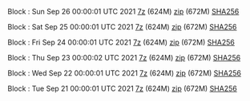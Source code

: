 Block : Sun Sep 26 00:00:01 UTC 2021 [7z](https://transfer.sh/EiaBbu/bootstrap.dat.20210926.7z) (624M) [zip](https://transfer.sh/2Dt6aG/bootstrap.dat.20210926.zip) (672M) [SHA256](https://transfer.sh/0l7n9J/sha256.txt)

Block : Sat Sep 25 00:00:01 UTC 2021 [7z](https://transfer.sh/0dkqdK/bootstrap.dat.20210925.7z) (624M) [zip](https://transfer.sh/IX1Oq4/bootstrap.dat.20210925.zip) (672M) [SHA256](https://transfer.sh/eoXq1U/sha256.txt)

Block : Fri Sep 24 00:00:01 UTC 2021 [7z](https://transfer.sh/v0luUa/bootstrap.dat.20210924.7z) (624M) [zip](https://transfer.sh/grejnS/bootstrap.dat.20210924.zip) (672M) [SHA256](https://transfer.sh/ri1m2Q/sha256.txt)

Block : Thu Sep 23 00:00:02 UTC 2021 [7z](https://transfer.sh/7u9ltz/bootstrap.dat.20210923.7z) (624M) [zip](https://transfer.sh/tUHduT/bootstrap.dat.20210923.zip) (672M) [SHA256](https://transfer.sh/locejj/sha256.txt)

Block : Wed Sep 22 00:00:01 UTC 2021 [7z](https://transfer.sh/x1FHCm/bootstrap.dat.20210922.7z) (624M) [zip](https://transfer.sh/n6fPue/bootstrap.dat.20210922.zip) (672M) [SHA256](https://transfer.sh/j5URQl/sha256.txt)

Block : Tue Sep 21 00:00:01 UTC 2021 [7z](https://transfer.sh/Q5Ifln/bootstrap.dat.20210921.7z) (624M) [zip](https://transfer.sh/DyoFlL/bootstrap.dat.20210921.zip) (672M) [SHA256](https://transfer.sh/uSTrTx/sha256.txt)
